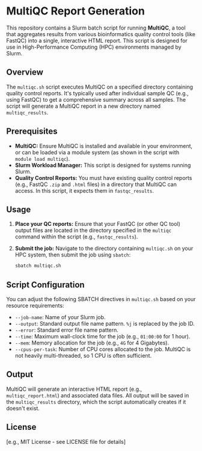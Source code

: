 # MultiQC Report Generation

This repository contains a Slurm batch script for running **MultiQC**, a tool that aggregates results from various bioinformatics quality control tools (like FastQC) into a single, interactive HTML report. This script is designed for use in High-Performance Computing (HPC) environments managed by Slurm.

## Overview

The `multiqc.sh` script executes MultiQC on a specified directory containing quality control reports. It's typically used after individual sample QC (e.g., using FastQC) to get a comprehensive summary across all samples. The script will generate a MultiQC report in a new directory named `multiqc_results`.

## Prerequisites

* **MultiQC:** Ensure MultiQC is installed and available in your environment, or can be loaded via a module system (as shown in the script with `module load multiqc`).
* **Slurm Workload Manager:** This script is designed for systems running Slurm.
* **Quality Control Reports:** You must have existing quality control reports (e.g., FastQC `.zip` and `.html` files) in a directory that MultiQC can access. In this script, it expects them in `fastqc_results`.

## Usage

1.  **Place your QC reports:**
    Ensure that your FastQC (or other QC tool) output files are located in the directory specified in the `multiqc` command within the script (e.g., `fastqc_results`).

2.  **Submit the job:**
    Navigate to the directory containing `multiqc.sh` on your HPC system, then submit the job using `sbatch`:

    ```bash
    sbatch multiqc.sh
    ```

## Script Configuration

You can adjust the following SBATCH directives in `multiqc.sh` based on your resource requirements:

* `--job-name`: Name of your Slurm job.
* `--output`: Standard output file name pattern. `%j` is replaced by the job ID.
* `--error`: Standard error file name pattern.
* `--time`: Maximum wall-clock time for the job (e.g., `01:00:00` for 1 hour).
* `--mem`: Memory allocation for the job (e.g., `4G` for 4 Gigabytes).
* `--cpus-per-task`: Number of CPU cores allocated to the job. MultiQC is not heavily multi-threaded, so 1 CPU is often sufficient.

## Output

MultiQC will generate an interactive HTML report (e.g., `multiqc_report.html`) and associated data files. All output will be saved in the `multiqc_results` directory, which the script automatically creates if it doesn't exist.

## License

[e.g., MIT License - see LICENSE file for details]

